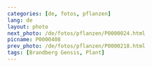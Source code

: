 ```yaml
---
categories: [de, fotos, pflanzen]
lang: de
layout: photo
next_photo: /de/fotos/pflanzen/P0000024.html
picname: P0000408
prev_photo: /de/fotos/pflanzen/P0000218.html
tags: [Brandberg Gensis, Plant]
---
```

